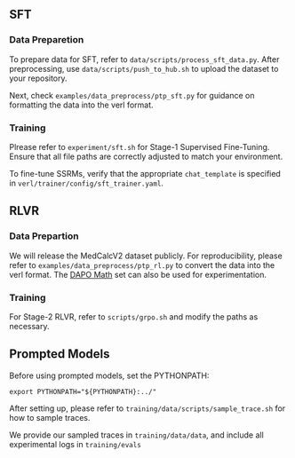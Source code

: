 ## SFT
### Data Preparetion
To prepare data for SFT, refer to ``data/scripts/process_sft_data.py``. After preprocessing, use ``data/scripts/push_to_hub.sh`` to upload the dataset to your repository.

Next, check ``examples/data_preprocess/ptp_sft.py`` for guidance on formatting the data into the verl format.

### Training
Plrease refer to ```experiment/sft.sh``` for Stage-1 Supervised Fine-Tuning. Ensure that all file paths are correctly adjusted to match your environment.

To fine-tune SSRMs, verify that the appropriate ``chat_template`` is specified in ``verl/trainer/config/sft_trainer.yaml``.


## RLVR
### Data Prepartion
We will release the MedCalcV2 dataset publicly. For reproducibility, please refer to ``examples/data_preprocess/ptp_rl.py`` to convert the data into the verl format. The [DAPO Math](https://huggingface.co/datasets/open-r1/DAPO-Math-17k-Processed) set can also be used for experimentation.

### Training
For Stage-2 RLVR, refer to ``scripts/grpo.sh`` and modify the paths as necessary.


## Prompted Models
Before using prompted models, set the PYTHONPATH:
```shell
export PYTHONPATH="${PYTHONPATH}:../"
```

After setting up, please refer to ```training/data/scripts/sample_trace.sh```
for how to sample traces.

We provide our sampled traces in ```training/data/data```, 
and include all experimental logs in ```training/evals```

